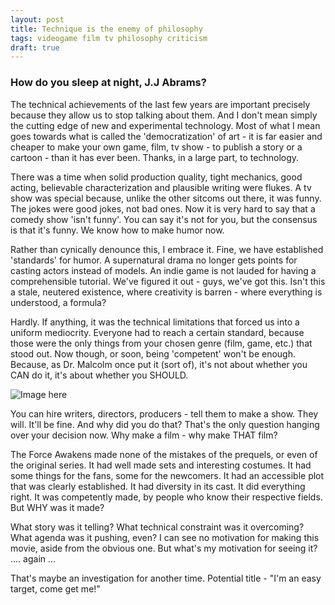 ```yaml
---
layout: post
title: Technique is the enemy of philosophy
tags: videogame film tv philosophy criticism
draft: true
---
```


### How do you sleep at night, J.J Abrams?

The technical achievements of the last few years are important precisely because they allow us to stop talking about them.  And I don't mean simply the cutting edge of new and experimental technology.  Most of what I mean goes towards what is called the 'democratization' of art - it is far easier and cheaper to make your own game, film, tv show - to publish a story or a cartoon - than it has ever been.  Thanks, in a large part, to technology.

There was a time when solid production quality, tight mechanics, good acting, believable characterization and plausible writing were flukes.  A tv show was special because, unlike the other sitcoms out there, it was funny.  The jokes were good jokes, not bad ones.  Now it is very hard to say that a comedy show 'isn't funny'.  You can say it's not for you, but the consensus is that it's funny.  We know how to make humor now.

Rather than cynically denounce this, I embrace it.  Fine, we have established 'standards' for humor.  A supernatural drama no longer gets points for casting actors instead of models.  An indie game is not lauded for having a comprehensible tutorial.  We've figured it out - guys, we've got this.  Isn't this a stale, neutered existence, where creativity is barren - where everything is understood, a formula?

Hardly.  If anything, it was the technical limitations that forced us into a uniform mediocrity.  Everyone had to reach a certain standard, because those were the only things from your chosen genre (film, game, etc.) that stood out.  Now though, or soon, being 'competent' won't be enough.  Because, as Dr. Malcolm once put it (sort of), it's not about whether you CAN do it, it's about whether you SHOULD.

![Image here](http://agentpalmer.com/wp-content/uploads/2014/05/Mathematician-Dr-Ian-Malcolm-discusses-Could-and-Should-during-lunch.jpg "Jeff Goldblum")

You can hire writers, directors, producers - tell them to make a show.  They will.  It'll be fine.  And why did you do that?  That's the only question hanging over your decision now.  Why make a film - why make THAT film?

The Force Awakens made none of the mistakes of the prequels, or even of the original series.  It had well made sets and interesting costumes.  It had some things for the fans, some for the newcomers.  It had an accessible plot that was clearly established.  It had diversity in its cast.  It did everything right.  It was competently made, by people who know their respective fields.  But WHY was it made?

What story was it telling?  What technical constraint was it overcoming?  What agenda was it pushing, even?  I can see no motivation for making this movie, aside from the obvious one.  But what's my motivation for seeing it?   .... again ...

That's maybe an investigation for another time.  Potential title - "I'm an easy target, come get me!"
